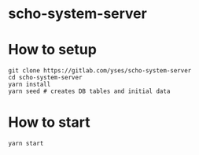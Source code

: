 # scho-system-server

# How to setup
```
git clone https://gitlab.com/yses/scho-system-server
cd scho-system-server
yarn install
yarn seed # creates DB tables and initial data
```

# How to start
```
yarn start
```